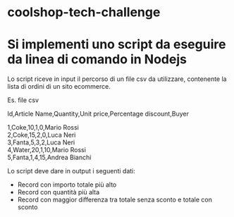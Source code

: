 # coolshop-tech-challenge
# Si implementi uno script da eseguire da linea di comando in Nodejs
Lo script riceve in input il percorso di un file csv da utilizzare, contenente la lista di ordini di un sito ecommerce.

Es. file csv

Id,Article Name,Quantity,Unit price,Percentage discount,Buyer  

1,Coke,10,1,0,Mario Rossi  
2,Coke,15,2,0,Luca Neri  
3,Fanta,5,3,2,Luca Neri  
4,Water,20,1,10,Mario Rossi  
5,Fanta,1,4,15,Andrea Bianchi  

Lo script deve dare in output i seguenti dati:
- Record con importo totale più alto
- Record con quantità più alta
- Record con maggior differenza tra totale senza sconto e totale con sconto
